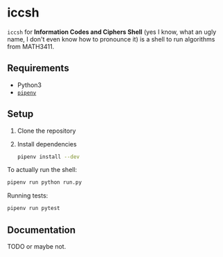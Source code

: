 # iccsh

`iccsh` for **Information Codes and Ciphers Shell** (yes I know, what an ugly name, I don't even know how to pronounce it) is a shell to run algorithms from MATH3411.

## Requirements

* Python3
* [`pipenv`](https://pypi.org/project/pipenv/)

## Setup

1. Clone the repository
2. Install dependencies

    ``` sh
    pipenv install --dev
    ```

To actually run the shell:

``` sh
pipenv run python run.py
```

Running tests:

``` sh
pipenv run pytest
```

## Documentation

TODO or maybe not.
